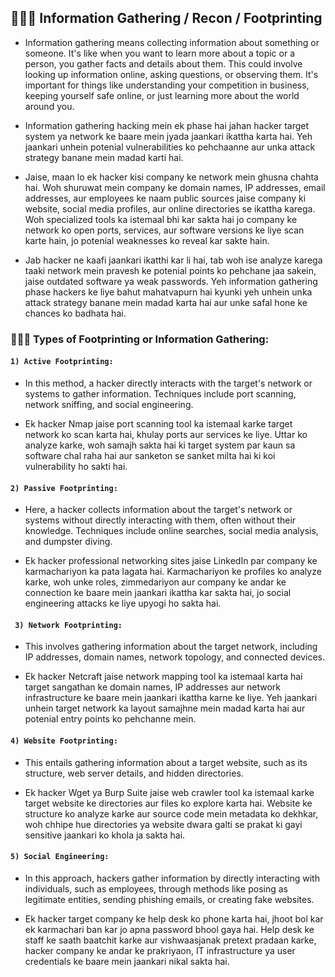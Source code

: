 ## 🙆🏼‍♂️ Information Gathering / Recon  / Footprinting

- Information gathering means collecting information about something or someone. It's like when you want to learn more about a topic or a person, you gather facts and details about them. This could involve looking up information online, asking questions, or observing them. It's important for things like understanding your competition in business, keeping yourself safe online, or just learning more about the world around you.

- Information gathering hacking mein ek phase hai jahan hacker target system ya network ke baare mein jyada jaankari ikattha karta hai. Yeh jaankari unhein potenial vulnerabilities ko pehchaanne aur unka attack strategy banane mein madad karti hai.

- Jaise, maan lo ek hacker kisi company ke network mein ghusna chahta hai. Woh shuruwat mein company ke domain names, IP addresses, email addresses, aur employees ke naam public sources jaise company ki website, social media profiles, aur online directories se ikattha karega. Woh specialized tools ka istemaal bhi kar sakta hai jo company ke network ko open ports, services, aur software versions ke liye scan karte hain, jo potenial weaknesses ko reveal kar sakte hain.

- Jab hacker ne kaafi jaankari ikatthi kar li hai, tab woh ise analyze karega taaki network mein pravesh ke potenial points ko pehchane jaa sakein, jaise outdated software ya weak passwords. Yeh information gathering phase hackers ke liye bahut mahatvapurn hai kyunki yeh unhein unka attack strategy banane mein madad karta hai aur unke safal hone ke chances ko badhata hai.




### 🧑🏻‍🔧 Types of Footprinting or Information Gathering:

#### `1) Active Footprinting: `
- In this method, a hacker directly interacts with the target's network or systems to gather information. Techniques include port scanning, network sniffing, and social engineering.

- Ek hacker Nmap jaise port scanning tool ka istemaal karke target network ko scan karta hai, khulay ports aur services ke liye. Uttar ko analyze karke, woh samajh sakta hai ki target system par kaun sa software chal raha hai aur sanketon se sanket milta hai ki koi vulnerability ho sakti hai.

#### `2) Passive Footprinting:`

-  Here, a hacker collects information about the target's network or systems without directly interacting with them, often without their knowledge. Techniques include online searches, social media analysis, and dumpster diving.

-  Ek hacker professional networking sites jaise LinkedIn par company ke karmachariyon ka pata lagata hai. Karmachariyon ke profiles ko analyze karke, woh unke roles, zimmedariyon aur company ke andar ke connection ke baare mein jaankari ikattha kar sakta hai, jo social engineering attacks ke liye upyogi ho sakta hai.

#### ` 3) Network Footprinting:` 

- This involves gathering information about the target network, including IP addresses, domain names, network topology, and connected devices.

- Ek hacker Netcraft jaise network mapping tool ka istemaal karta hai target sangathan ke domain names, IP addresses aur network infrastructure ke baare mein jaankari ikattha karne ke liye. Yeh jaankari unhein target network ka layout samajhne mein madad karta hai aur potenial entry points ko pehchanne mein.

 #### `4) Website Footprinting:` 
 
- This entails gathering information about a target website, such as its structure, web server details, and hidden directories.

- Ek hacker Wget ya Burp Suite jaise web crawler tool ka istemaal karke target website ke directories aur files ko explore karta hai. Website ke structure ko analyze karke aur source code mein metadata ko dekhkar, woh chhipe hue directories ya website dwara galti se prakat ki gayi sensitive jaankari ko khola ja sakta hai.

#### `5) Social Engineering:`

-  In this approach, hackers gather information by directly interacting with individuals, such as employees, through methods like posing as legitimate entities, sending phishing emails, or creating fake websites.

- Ek hacker target company ke help desk ko phone karta hai, jhoot bol kar ek karmachari ban kar jo apna password bhool gaya hai. Help desk ke staff ke saath baatchit karke aur vishwaasjanak pretext pradaan karke, hacker company ke andar ke prakriyaon, IT infrastructure ya user credentials ke baare mein jaankari nikal sakta hai.


